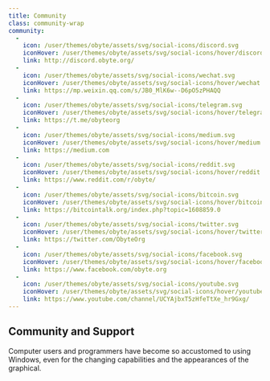 ```yaml
---
title: Community
class: community-wrap
community:
  -
    icon: /user/themes/obyte/assets/svg/social-icons/discord.svg
    iconHover: /user/themes/obyte/assets/svg/social-icons/hover/discord.svg
    link: http://discord.obyte.org/
  -
    icon: /user/themes/obyte/assets/svg/social-icons/wechat.svg
    iconHover: /user/themes/obyte/assets/svg/social-icons/hover/wechat.svg
    link: https://mp.weixin.qq.com/s/JB0_MlK6w--D6pO5zPHAQQ
  -
    icon: /user/themes/obyte/assets/svg/social-icons/telegram.svg
    iconHover: /user/themes/obyte/assets/svg/social-icons/hover/telegram.svg
    link: https://t.me/obyteorg
  -
    icon: /user/themes/obyte/assets/svg/social-icons/medium.svg
    iconHover: /user/themes/obyte/assets/svg/social-icons/hover/medium.svg
    link: https://medium.com
  -
    icon: /user/themes/obyte/assets/svg/social-icons/reddit.svg
    iconHover: /user/themes/obyte/assets/svg/social-icons/hover/reddit.svg
    link: https://www.reddit.com/r/obyte/
  -
    icon: /user/themes/obyte/assets/svg/social-icons/bitcoin.svg
    iconHover: /user/themes/obyte/assets/svg/social-icons/hover/bitcoin.svg
    link: https://bitcointalk.org/index.php?topic=1608859.0
  -
    icon: /user/themes/obyte/assets/svg/social-icons/twitter.svg
    iconHover: /user/themes/obyte/assets/svg/social-icons/hover/twitter.svg
    link: https://twitter.com/ObyteOrg
  -
    icon: /user/themes/obyte/assets/svg/social-icons/facebook.svg
    iconHover: /user/themes/obyte/assets/svg/social-icons/hover/facebook.svg
    link: https://www.facebook.com/obyte.org
  -
    icon: /user/themes/obyte/assets/svg/social-icons/youtube.svg
    iconHover: /user/themes/obyte/assets/svg/social-icons/hover/youtube.svg
    link: https://www.youtube.com/channel/UCYAjbxT5zHfeTtXe_hr9Gxg/
---
```


## Community and Support
Computer users and programmers have become so accustomed to using Windows, even for the changing capabilities and the appearances of the graphical.
